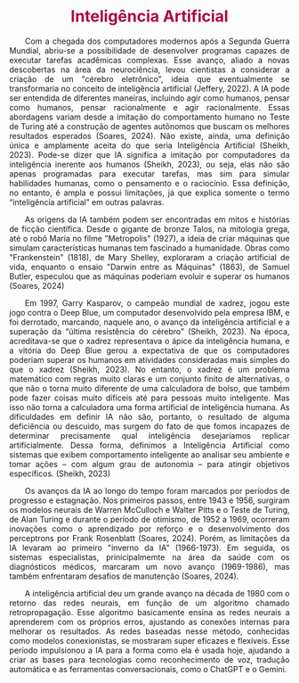 <h1 style="color: #ab0746; font-weight: bold; text-align: center">Inteligência Artificial</h1> 


<!-- fazer a descrição PAS desse problema -->

<div style="text-indent: 2em; text-align: justify;">
<p> Com a chegada dos computadores modernos após a Segunda Guerra Mundial, abriu-se a possibilidade de desenvolver programas capazes de executar tarefas acadêmicas complexas. Esse avanço, aliado a novas descobertas na área da neurociência, levou cientistas a considerar a criação de um "cérebro eletrônico", ideia que eventualmente se transformaria no conceito de inteligência artificial (Jeffery, 2022). A IA pode ser entendida de diferentes maneiras, incluindo agir como humanos, pensar como humanos, pensar racionalmente e agir racionalmente. Essas abordagens variam desde a imitação do comportamento humano no Teste de Turing até a construção de agentes autônomos que buscam os melhores resultados esperados (Soares, 2024). Não existe, ainda, uma definição  única e amplamente aceita do que seria Inteligência Artificial (Sheikh, 2023). Pode-se dizer que  IA significa a imitação por computadores da inteligência inerente aos humanos (Sheikh, 2023), ou seja, elas não são apenas programadas para executar tarefas, mas sim para simular habilidades humanas, como o pensamento e o raciocínio. Essa definição, no entanto, é ampla e possui limitações, já que explica somente o termo “inteligência artificial” em outras palavras. </p>

<p> As origens da IA também podem ser encontradas em mitos e histórias de ficção científica. Desde o gigante de bronze Talos, na mitologia grega, até o robô Maria no filme "Metropolis" (1927), a ideia de criar máquinas que simulam características humanas tem fascinado a humanidade. Obras como "Frankenstein" (1818), de Mary Shelley, exploraram a criação artificial de vida, enquanto o ensaio "Darwin entre as Máquinas" (1863), de Samuel Butler, especulou que as máquinas poderiam evoluir e superar os humanos (Soares, 2024)</p>

<p> Em 1997, Garry Kasparov, o campeão mundial de xadrez, jogou este jogo contra o Deep Blue, um computador desenvolvido pela empresa IBM, e foi derrotado, marcando, naquele ano, o avanço da inteligência artificial e a superação da “última resistência do cérebro” (Sheikh, 2023). Na época, acreditava-se que o xadrez representava o ápice da inteligência humana, e a vitória do Deep Blue gerou a expectativa de que os computadores poderiam superar os humanos em atividades consideradas mais simples do que o xadrez (Sheikh, 2023). No entanto, o xadrez  é um problema matemático com regras muito claras e um conjunto finito de alternativas, o que não o torna muito diferente de uma calculadora de bolso, que também pode fazer coisas muito difíceis até para pessoas muito inteligente. Mas isso não torna a calculadora uma forma artificial de inteligência humana. As dificuldades em definir IA não são, portanto, o resultado de alguma deficiência ou descuido, mas surgem do fato de que fomos incapazes de determinar precisamente qual inteligência desejaríamos replicar artificialmente. Dessa forma, definimos a Inteligência Artificial como sistemas que exibem comportamento inteligente ao analisar seu ambiente e tomar ações – com algum grau de autonomia – para atingir objetivos específicos. (Sheikh, 2023)

<p> Os avanços da IA ao longo do tempo foram marcados por períodos de progresso e estagnação. Nos primeiros passos, entre 1943 e 1956, surgiram os modelos neurais de Warren McCulloch e Walter Pitts e o Teste de Turing, de Alan Turing e durante o período de otimismo, de 1952 a 1969, ocorreram inovações como o aprendizado por reforço e o desenvolvimento dos perceptrons por Frank Rosenblatt (Soares, 2024). Porém, as limitações da IA levaram ao primeiro "inverno da IA" (1966-1973). Em seguida, os sistemas especialistas, prinicipalmemte na área da saúde com os diagnósticos médicos, marcaram um novo avanço (1969-1986), mas também enfrentaram desafios de manutenção (Soares, 2024).</p>

<p> A inteligência artificial deu um grande avanço na década de 1980 com o retorno das redes neurais, em função de um algoritmo chamado retropropagação. Esse algoritmo basicamente ensina as redes neurais a aprenderem com os próprios erros, ajustando as conexões internas para melhorar os resultados. As redes baseadas nesse método, conhecidas como modelos conexionistas, se mostraram super eficazes e flexíveis. Esse período impulsionou a IA para a forma como ela é usada hoje, ajudando a criar as bases para tecnologias como reconhecimento de voz, tradução automática e as ferramentas conversacionais, como o ChatGPT e o Gemini.</p>

</div>

